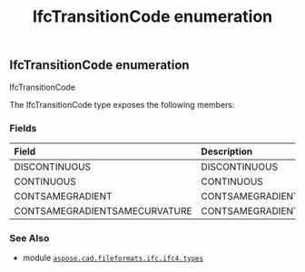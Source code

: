 ﻿---
title: IfcTransitionCode enumeration
second_title: Aspose.CAD for Python via .NET API References
description: 
type: docs
weight: 3770
url: /aspose.cad.fileformats.ifc.ifc4.types/ifctransitioncode/
is_root: false
---

## IfcTransitionCode enumeration

IfcTransitionCode



The IfcTransitionCode type exposes the following members:

### Fields
| Field | Description |
| :- | :- |
| DISCONTINUOUS | DISCONTINUOUS |
| CONTINUOUS | CONTINUOUS |
| CONTSAMEGRADIENT | CONTSAMEGRADIENT |
| CONTSAMEGRADIENTSAMECURVATURE | CONTSAMEGRADIENTSAMECURVATURE |



### See Also
* module [`aspose.cad.fileformats.ifc.ifc4.types`](..)
